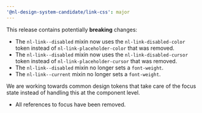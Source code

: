 ```yaml
---
'@nl-design-system-candidate/link-css': major
---
```


This release contains potentially **breaking** changes:

- The `nl-link--disabled` mixin now uses the `nl-link-disabled-color` token instead of `nl-link-placeholder-color` that was removed.
- The `nl-link--disabled` mixin now uses the `nl-link-disabled-cursor` token instead of `nl-link-placeholder-cursor` that was removed.
- The `nl-link--disabled` mixin no longer sets a `font-weight`.
- The `nl-link--current` mixin no longer sets a `font-weight`.

We are working towards common design tokens that take care of the focus state instead of handling this at the component level.

- All references to focus have been removed.
